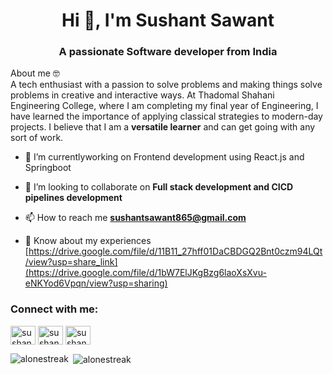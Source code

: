 <h1 align="center">Hi 👋, I'm Sushant Sawant</h1>
<h3 align="center">A passionate Software developer from India</h3>
<p> About me 🤓<br>
A tech enthusiast with a passion to solve problems and making things solve problems in creative and interactive ways. At Thadomal Shahani Engineering College, where I am completing my final year of  Engineering, I have learned the importance of applying classical strategies to modern-day projects.  I believe that I am a <b>versatile learner</b> and can get going with any sort of work.
</p>


- 🌱 I’m currentlyworking on Frontend development using React.js and Springboot

- 👯 I’m looking to collaborate on **Full stack development and CICD pipelines development**

- 📫 How to reach me **sushantsawant865@gmail.com**

- 📄 Know about my experiences [https://drive.google.com/file/d/11B11_27hff01DaCBDGQ2Bnt0czm94LQt/view?usp=share_link](https://drive.google.com/file/d/1bW7ElJKgBzg6laoXsXvu-eNKYod6Vpqn/view?usp=sharing)

<h3 align="left">Connect with me:</h3>
<p align="left">
<a href="https://linkedin.com/in/sushant-sawant-alonestreak/" target="blank"><img align="center" src="https://cdn.jsdelivr.net/npm/simple-icons@3.0.1/icons/linkedin.svg" alt="sushant-sawant-alonestreak/" height="30" width="40" /></a>
<a href="https://fb.com/sushant.sawant.1671" target="blank"><img align="center" src="https://cdn.jsdelivr.net/npm/simple-icons@3.0.1/icons/facebook.svg" alt="sushant.sawant.1671" height="30" width="40" /></a>
<a href="https://www.hackerrank.com/sushantsawant865" target="blank"><img align="center" src="https://cdn.jsdelivr.net/npm/simple-icons@3.0.1/icons/hackerrank.svg" alt="sushantsawant865" height="30" width="40" /></a>
</p>

<p><img align="left" src="https://github-readme-stats.vercel.app/api/top-langs?username=alonestreak&show_icons=true&locale=en&layout=compact" alt="alonestreak" /></p>

<p>&nbsp;<img align="center" src="https://github-readme-stats.vercel.app/api?username=alonestreak&show_icons=true&locale=en" alt="alonestreak" /></p>
